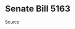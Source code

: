 # Senate Bill 5163

[Source](http://lawfilesext.leg.wa.gov/biennium/2023-24/Pdf/Bills/Senate%20Bills/5163.pdf)